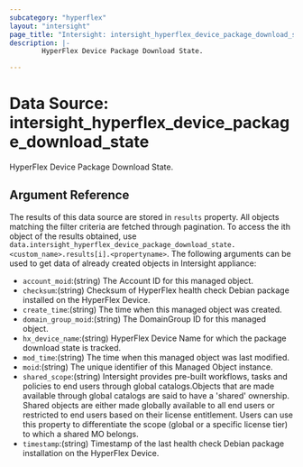 ```yaml
---
subcategory: "hyperflex"
layout: "intersight"
page_title: "Intersight: intersight_hyperflex_device_package_download_state"
description: |-
        HyperFlex Device Package Download State.

---
```


# Data Source: intersight_hyperflex_device_package_download_state
HyperFlex Device Package Download State.
## Argument Reference
The results of this data source are stored in `results` property.
All objects matching the filter criteria are fetched through pagination.
To access the ith object of the results obtained, use `data.intersight_hyperflex_device_package_download_state.<custom_name>.results[i].<propertyname>`.
The following arguments can be used to get data of already created objects in Intersight appliance:
* `account_moid`:(string) The Account ID for this managed object. 
* `checksum`:(string) Checksum of HyperFlex health check Debian package installed on the HyperFlex Device. 
* `create_time`:(string) The time when this managed object was created. 
* `domain_group_moid`:(string) The DomainGroup ID for this managed object. 
* `hx_device_name`:(string) HyperFlex Device Name for which the package download state is tracked. 
* `mod_time`:(string) The time when this managed object was last modified. 
* `moid`:(string) The unique identifier of this Managed Object instance. 
* `shared_scope`:(string) Intersight provides pre-built workflows, tasks and policies to end users through global catalogs.Objects that are made available through global catalogs are said to have a 'shared' ownership. Shared objects are either made globally available to all end users or restricted to end users based on their license entitlement. Users can use this property to differentiate the scope (global or a specific license tier) to which a shared MO belongs. 
* `timestamp`:(string) Timestamp of the last health check Debian package installation on the HyperFlex Device. 
 
